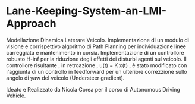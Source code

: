 # Lane-Keeping-System-an-LMI-Approach

Modellazione Dinamica Laterare Veicolo. 
Implementazione di un modulo di visione e corrispettivo algoritmo di Path Planning per individuazione linee carreggiata e mantenimento in corsia.
Implementazione di un controllore robusto H-inf per la riduzione degli effetti dei disturbi agenti sul veicolo.
Il controllore risultante , in retroazione , u(t) = K x(t) , è stato modificato con l'aggiunta di un controllo in feedforward per un ulteriore 
correzzione sullo angolo di yaw del veicolo (Understeer gradient).

Ideato e Realizzato da Nicola Corea per il corso di Autonomous Driving Vehicle.

